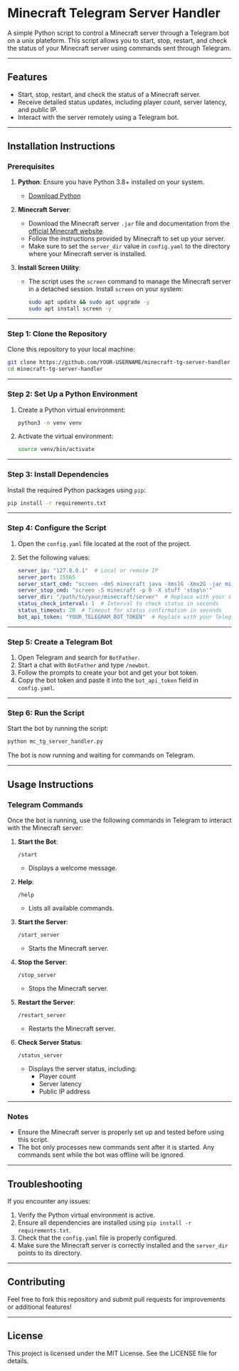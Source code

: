 # Minecraft Telegram Server Handler

A simple Python script to control a Minecraft server through a Telegram bot on a unix plateform. This script allows you to start, stop, restart, and check the status of your Minecraft server using commands sent through Telegram.

---

## Features

- Start, stop, restart, and check the status of a Minecraft server.
- Receive detailed status updates, including player count, server latency, and public IP.
- Interact with the server remotely using a Telegram bot.

---

## Installation Instructions

### Prerequisites

1. **Python**: Ensure you have Python 3.8+ installed on your system.
   - [Download Python](https://www.python.org/downloads/)

2. **Minecraft Server**:
   - Download the Minecraft server `.jar` file and documentation from the [official Minecraft website](https://www.minecraft.net/en-us/download/server).
   - Follow the instructions provided by Minecraft to set up your server.
   - Make sure to set the `server_dir` value in `config.yaml` to the directory where your Minecraft server is installed.

3. **Install Screen Utility**:
   - The script uses the `screen` command to manage the Minecraft server in a detached session. Install `screen` on your system:

     ```bash
     sudo apt update && sudo apt upgrade -y
     sudo apt install screen -y
     ```

---

### Step 1: Clone the Repository

Clone this repository to your local machine:

```bash
git clone https://github.com/YOUR-USERNAME/minecraft-tg-server-handler.git
cd minecraft-tg-server-handler
```

---

### Step 2: Set Up a Python Environment

1. Create a Python virtual environment:

   ```bash
   python3 -m venv venv
   ```

2. Activate the virtual environment:

     ```bash
     source venv/bin/activate
     ```

---

### Step 3: Install Dependencies

Install the required Python packages using `pip`:

```bash
pip install -r requirements.txt
```

---

### Step 4: Configure the Script

1. Open the `config.yaml` file located at the root of the project.
2. Set the following values:

   ```yaml
   server_ip: "127.0.0.1"  # Local or remote IP
   server_port: 25565
   server_start_cmd: "screen -dmS minecraft java -Xms1G -Xmx2G -jar minecraft_server.jar nogui"
   server_stop_cmd: "screen -S minecraft -p 0 -X stuff 'stop\n'"
   server_dir: "/path/to/your/minecraft/server"  # Replace with your server directory
   status_check_interval: 1  # Interval to check status in seconds
   status_timeout: 20  # Timeout for status confirmation in seconds
   bot_api_token: "YOUR_TELEGRAM_BOT_TOKEN"  # Replace with your Telegram bot token
   ```

---

### Step 5: Create a Telegram Bot

1. Open Telegram and search for `BotFather`.
2. Start a chat with `BotFather` and type `/newbot`.
3. Follow the prompts to create your bot and get your bot token.
4. Copy the bot token and paste it into the `bot_api_token` field in `config.yaml`.

---

### Step 6: Run the Script

Start the bot by running the script:

```bash
python mc_tg_server_handler.py
```

The bot is now running and waiting for commands on Telegram.

---

## Usage Instructions

### Telegram Commands

Once the bot is running, use the following commands in Telegram to interact with the Minecraft server:

1. **Start the Bot**:
   ```
   /start
   ```
   - Displays a welcome message.

2. **Help**:
   ```
   /help
   ```
   - Lists all available commands.

3. **Start the Server**:
   ```
   /start_server
   ```
   - Starts the Minecraft server.

4. **Stop the Server**:
   ```
   /stop_server
   ```
   - Stops the Minecraft server.

5. **Restart the Server**:
   ```
   /restart_server
   ```
   - Restarts the Minecraft server.

6. **Check Server Status**:
   ```
   /status_server
   ```
   - Displays the server status, including:
     - Player count
     - Server latency
     - Public IP address

---

### Notes

- Ensure the Minecraft server is properly set up and tested before using this script.
- The bot only processes new commands sent after it is started. Any commands sent while the bot was offline will be ignored.

---

## Troubleshooting

If you encounter any issues:
1. Verify the Python virtual environment is active.
2. Ensure all dependencies are installed using `pip install -r requirements.txt`.
3. Check that the `config.yaml` file is properly configured.
4. Make sure the Minecraft server is correctly installed and the `server_dir` points to its directory.

---

## Contributing

Feel free to fork this repository and submit pull requests for improvements or additional features!

---

## License

This project is licensed under the MIT License. See the LICENSE file for details.
